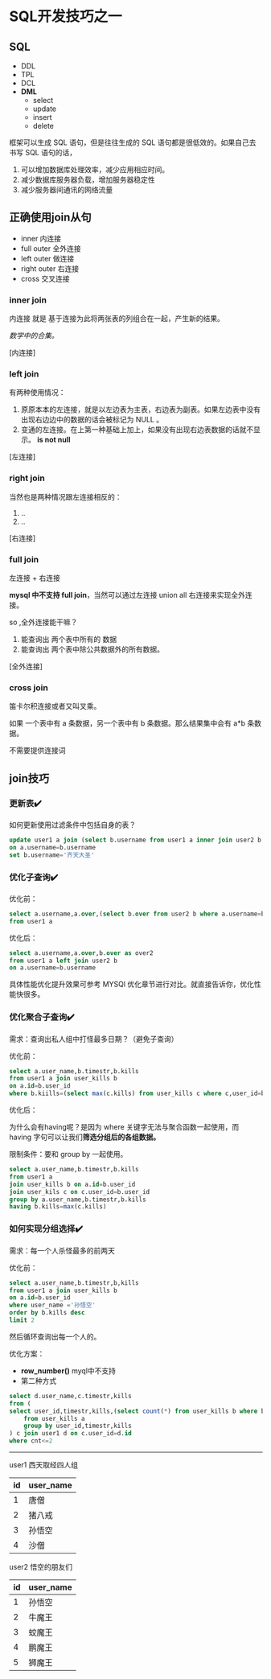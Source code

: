 # SQL开发技巧之一

## SQL

- DDL
- TPL
- DCL
- **DML**
  - select
  - update
  - insert
  - delete

框架可以生成 SQL 语句，但是往往生成的 SQL 语句都是很低效的。如果自己去书写 SQL 语句的话，

1. 可以增加数据库处理效率，减少应用相应时间。
2. 减少数据库服务器负载，增加服务器稳定性
3. 减少服务器间通讯的网络流量

## 正确使用join从句

- inner 内连接
- full outer  全外连接
- left outer 做连接
- right outer 右连接
- cross 交叉连接

### inner join

内连接 就是 基于连接为此将两张表的列组合在一起，产生新的结果。

*数学中的合集。*

[内连接]

### left join

有两种使用情况：

1. 原原本本的左连接，就是以左边表为主表，右边表为副表。如果左边表中没有出现右边边中的数据的话会被标记为 NULL 。
2. 变通的左连接。在上第一种基础上加上，如果没有出现右边表数据的话就不显示。 **is not null**

[左连接]

### right join

当然也是两种情况跟左连接相反的：

1. ..
2. ..

[右连接]

### full join

左连接 + 右连接

**mysql 中不支持 full join**，当然可以通过左连接  union all  右连接来实现全外连接。

so ,全外连接能干嘛？

1. 能查询出 两个表中所有的 数据
2. 能查询出 两个表中除公共数据外的所有数据。

[全外连接]

### cross join

笛卡尔积连接或者又叫叉乘。

如果 一个表中有 a 条数据，另一个表中有 b 条数据。那么结果集中会有 a*b 条数据。

不需要提供连接词

## join技巧

### 更新表:heavy_check_mark:

如何更新使用过滤条件中包括自身的表？

```sql
update user1 a join (select b.username from user1 a inner join user2 b on a.username=b.username) b 
on a.username=b.username
set b.username='齐天大圣'
```

### 优化子查询:heavy_check_mark:

优化前：

```sql
select a.username,a.over,(select b.over from user2 b where a.username=b.username) as over2
from user1 a
```

优化后：

```sql
select a.username,a.over,b.over as over2
from user1 a left join user2 b 
on a.username=b.username
```

具体性能优化提升效果可参考 MYSQl 优化章节进行对比。就直接告诉你，优化性能快很多。

### 优化聚合子查询:heavy_check_mark:

需求：查询出私人组中打怪最多日期？（避免子查询）

优化前：

```sql
select a.user_name,b.timestr,b.kills
from user1 a join user_kills b
on a.id=b.user_id
where b.kiills=(select max(c.kills) from user_kills c where c,user_id=b.user_id)
```

优化后：

为什么会有having呢？是因为 where 关键字无法与聚合函数一起使用，而 having 字句可以让我们**筛选分组后的各组数据。**

限制条件：要和 group by 一起使用。

```sql
select a.user_name,b.timestr,b.kills
from user1 a
join user_kills b on a.id=b.user_id
join user_kils c on c.user_id=b.user_id
group by a.user_name,b.timestr,b.kills
having b.kills=max(c.kills)
```

### 如何实现分组选择:heavy_check_mark:

需求：每一个人杀怪最多的前两天

优化前：

```sql
select a.user_name,b.timestr,b,kills
from user1 a join user_kills b
on a.id=b.user_id
where user_name ='孙悟空'
order by b.kills desc
limit 2
```

然后循环查询出每一个人的。

优化方案：

- **row_number()**  myql中不支持
- 第二种方式

```sql
select d.user_name,c.timestr,kills
from (
select user_id,timestr,kills,(select count(*) from user_kills b where b.user_id=a.user_id and a,kills<=b.kills) as cnt
    from user_kills a
    group by user_id,timestr,kills
) c join user1 d on c.user_id=d.id
where cnt<=2
```

---

user1  西天取经四人组

| id   | user_name |
| ---- | --------- |
| 1    | 唐僧      |
| 2    | 猪八戒    |
| 3    | 孙悟空    |
| 4    | 沙僧      |



user2  悟空的朋友们

| id   | user_name |
| ---- | --------- |
| 1    | 孙悟空    |
| 2    | 牛魔王    |
| 3    | 蛟魔王    |
| 4    | 鹏魔王    |
| 5    | 狮魔王    |

